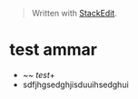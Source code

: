 


> Written with [StackEdit](https://stackedit.io/).
# test ammar
-  ~~ *test*+
- sdfjhgsedghjisduuihsedghui
<!--stackedit_data:
eyJoaXN0b3J5IjpbLTE4NjMxODE3NDcsMTM0MTg2NjQxM119
-->